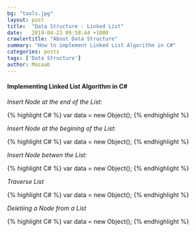 ```yaml
---
bg: "tools.jpg"
layout: post
title:  "Data Structure - Linked List"
date:   2019-04-23 09:58:44 +1000
crawlertitle: "About Data Structure"
summary: "How to implement Linked List Algorithm in C#"
categories: posts
tags: ['Data Structure']
author: Masaab
---
```


#### Implementing Linked List Algorithm in C#


*Insert Node at the end of the List:*


{% highlight C# %}
var data = new Object();
{% endhighlight %}

*Insert Node at the begining of the List:*

{% highlight C# %}
var data = new Object();
{% endhighlight %}

*Insert Node betwen the List:*

{% highlight C# %}
var data = new Object();
{% endhighlight %}

*Traverse List*

{% highlight C# %}
var data = new Object();
{% endhighlight %}

*Deletiing a Node from a List*

{% highlight C# %}
var data = new Object();
{% endhighlight %}




